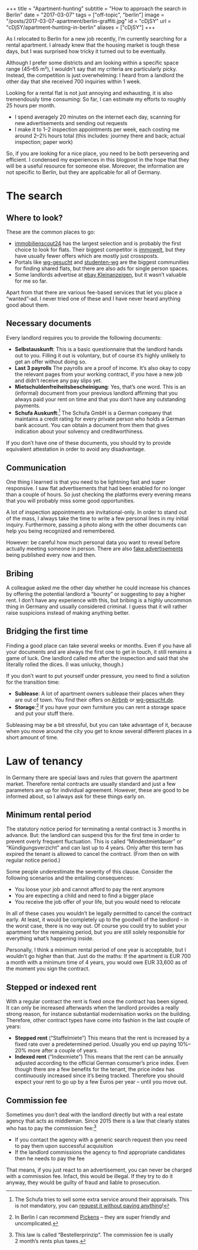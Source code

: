 +++
title = "Apartment-hunting"
subtitle = "How to approach the search in Berlin"
date = "2017-03-07"
tags = ["off-topic", "berlin"]
image = "/posts/2017-03-07-apartment/berlin-graffiti.jpg"
id = "cDjSY"
url = "cDjSY/apartment-hunting-in-berlin"
aliases = ["cDjSY"]
+++

As I relocated to Berlin for a new job recently, I’m currently searching for a rental apartment. I already knew that the housing market is tough these days, but I was surprised how tricky it turned out to be eventually.

Although I prefer some districts and am looking within a specific space range (45–65 m²), I wouldn’t say that my criteria are particularly picky. Instead, the competition is just overwhelming: I heard from a landlord the other day that she received 700 inquiries within 1 week.

Looking for a rental flat is not just annoying and exhausting, it is also tremendously time consuming: So far, I can estimate my efforts to roughly 25 hours per month.

- I spend averagely 20 minutes on the internet each day, scanning for new advertisements and sending out requests
- I make it to 1–2 inspection appointments per week, each costing me around 2–2½ hours total (this includes: journey there and back; actual inspection; paper work)

So, if you are looking for a nice place, you need to be both persevering and efficient. I condensed my experiences in this blogpost in the hope that they will be a useful resource for someone else. Moreover, the information are not specific to Berlin, but they are applicable for all of Germany.

# The search

## Where to look?

These are the common places to go:

- [immobilienscout24](https://www.immobilienscout24.de/) has the largest selection and is probably the first choice to look for flats. Their biggest competitor is [immowelt](https://www.immowelt.de/), but they have usually fewer offers which are mostly just crossposts.
- Portals like [wg-gesucht](http://www.wg-gesucht.de/) and [studenten-wg](https://www.studenten-wg.de/) are the biggest communities for finding shared flats, but there are also ads for single person spaces.
- Some landlords advertise at [ebay Kleinanzeigen](https://www.ebay-kleinanzeigen.de/), but it wasn’t valuable for me so far.

Apart from that there are various fee-based services that let you place a “wanted”-ad. I never tried one of these and I have never heard anything good about them.

## Necessary documents

Every landlord requires you to provide the following documents:

- **Selbstauskunft**: This is a basic questionnaire that the landlord hands out to you. Filling it out is voluntary, but of course it’s highly unlikely to get an offer without doing so.
- **Last 3 payrolls** The payrolls are a proof of income. It’s also okay to copy the relevant pages from your working contract, if you have a new job and didn’t receive any pay slips yet.
- **Mietschuldenfreiheitsbescheinigung**: Yes, that’s one word. This is an (informal) document from your previous landlord affirming that you always paid your rent on time and that you don’t have any outstanding payments.
- **Schufa Auskunft**:[^1] The Schufa GmbH is a German company that maintains a credit rating for every private person who holds a German bank account. You can obtain a document from them that gives indication about your solvency and creditworthiness.

If you don’t have one of these documents, you should try to provide equivalent attestation in order to avoid any disadvantage.

## Communication

One thing I learned is that you need to be lightning fast and super responsive. I saw flat advertisements that had been enabled for no longer than a couple of hours. So just checking the platforms every evening means that you will probably miss some good opportunities.

A lot of inspection appointments are invitational-only. In order to stand out of the mass, I always take the time to write a few personal lines in my initial inquiry. Furthermore, passing a photo along with the other documents can help you being recognized and remembered.

However: be careful how much personal data you want to reveal before actually meeting someone in person. There are also [fake advertisements](https://blog.immobilienscout24.de/vorsicht-betrug-so-erkennen-sie-gefaelschte-immobilieninserate/) being published every now and then.

## Bribing

A colleague asked me the other day whether he could increase his chances by offering the potential landlord a “bounty” or suggesting to pay a higher rent. I don’t have any experience with this, but bribing is a highly uncommon thing in Germany and usually considered criminal. I guess that it will rather raise suspicions instead of making anything better.

## Bridging the first time

Finding a good place can take several weeks or months. Even if you have all your documents and are always the first one to get in touch, it still remains a game of luck. One landlord called me after the inspection and said that she literally rolled the dices. (I was unlucky, though.)

If you don’t want to put yourself under pressure, you need to find a solution for the transition time:

- **Sublease**: A lot of apartment owners sublease their places when they are out of town. You find their offers on [Airbnb](https://www.airbnb.com) or [wg-gesucht.de](http://www.wg-gesucht.de/).
- **Storage**:[^2] If you have your own furniture you can rent a storage space and put your stuff there.

Subleasing may be a bit stressful, but you can take advantage of it, because when you move around the city you get to know several different places in a short amount of time.


# Law of tenancy

In Germany there are special laws and rules that govern the apartment market. Therefore rental contracts are usually standard and just a few parameters are up for individual agreement. However, these are good to be informed about, so I always ask for these things early on.

## Minimum rental period

The statutory notice period for terminating a rental contract is 3 months in advance. But: the landlord can suspend this for the first time in order to prevent overly frequent fluctuation. This is called “Mindestmietdauer” or “Kündigungsverzicht” and can last up to 4 years. Only after this term has expired the tenant is allowed to cancel the contract. (From then on with regular notice period.)

Some people underestimate the severity of this clause. Consider the following scenarios and the entailing consequences:

- You loose your job and cannot afford to pay the rent anymore
- You are expecting a child and need to find a bigger place
- You receive the job offer of your life, but you would need to relocate

In all of these cases you wouldn’t be legally permitted to cancel the contract early. At least, it would be completely up to the goodwill of the landlord – in the worst case, there is no way out. Of course you could try to sublet your apartment for the remaining period, but you are still solely responsible for everything what’s happening inside.

Personally, I think a minimum rental period of one year is acceptable, but I wouldn’t go higher than that. Just do the maths: If the apartment is EUR 700 a month with a minimum time of 4 years, you would owe EUR 33,600 as of the moment you sign the contract.

## Stepped or indexed rent

With a regular contract the rent is fixed once the contract has been signed. It can only be increased afterwards when the landlord provides a really strong reason, for instance substantial modernisation works on the building. Therefore, other contract types have come into fashion in the last couple of years:

- **Stepped rent** (“Staffelmiete”) This means that the rent is increased by a fixed rate over a predetermined period. Usually you end up paying 10%–20% more after a couple of years.
- **Indexed rent** (“Indexmiete”) This means that the rent can be annually adjusted according to the official German consumer’s price index. Even though there are a few benefits for the tenant, the price index has continuously increased since it’s being tracked. Therefore you should expect your rent to go up by a few Euros per year – until you move out.

## Commission fee

Sometimes you don’t deal with the landlord directly but with a real estate agency that acts as middleman. Since 2015 there is a law that clearly states who has to pay the commission fee:[^3]

- If you contact the agency with a generic search request then you need to pay them upon successful acquisition
- If the landlord commissions the agency to find appropriate candidates then he needs to pay the fee

That means, if you just react to an advertisement, you can never be charged with a commission fee. Infact, this would be illegal. If they try to do it anyway, they would be guilty of fraud and liable to prosecution.


[^1]: The Schufa tries to sell some extra service around their appraisals. This is not mandatory, you can [request it without paying anything](https://www.meineschufa.de/index.php?site=11_3_1)!
[^2]: In Berlin I can recommend [Pickens](https://www.pickens.de/) – they are super friendly and uncomplicated.
[^3]: This law is called “Bestellerprinzip”. The commission fee is usally 2 month’s rents plus taxes.